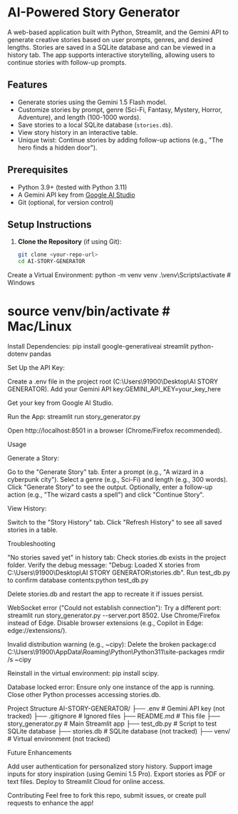 # AI-Powered Story Generator

A web-based application built with Python, Streamlit, and the Gemini API to generate creative stories based on user prompts, genres, and desired lengths. Stories are saved in a SQLite database and can be viewed in a history tab. The app supports interactive storytelling, allowing users to continue stories with follow-up prompts.

## Features
- Generate stories using the Gemini 1.5 Flash model.
- Customize stories by prompt, genre (Sci-Fi, Fantasy, Mystery, Horror, Adventure), and length (100-1000 words).
- Save stories to a local SQLite database (`stories.db`).
- View story history in an interactive table.
- Unique twist: Continue stories by adding follow-up actions (e.g., "The hero finds a hidden door").

## Prerequisites
- Python 3.9+ (tested with Python 3.11)
- A Gemini API key from [Google AI Studio](https://aistudio.google.com/)
- Git (optional, for version control)

## Setup Instructions
1. **Clone the Repository** (if using Git):
   ```bash
   git clone <your-repo-url>
   cd AI-STORY-GENERATOR


Create a Virtual Environment:
python -m venv venv
.\venv\Scripts\activate  # Windows
# source venv/bin/activate  # Mac/Linux


Install Dependencies:
pip install google-generativeai streamlit python-dotenv pandas


Set Up the API Key:

Create a .env file in the project root (C:\Users\91900\Desktop\AI STORY GENERATOR).
Add your Gemini API key:GEMINI_API_KEY=your_key_here


Get your key from Google AI Studio.


Run the App:
streamlit run story_generator.py


Open http://localhost:8501 in a browser (Chrome/Firefox recommended).



Usage

Generate a Story:

Go to the "Generate Story" tab.
Enter a prompt (e.g., "A wizard in a cyberpunk city").
Select a genre (e.g., Sci-Fi) and length (e.g., 300 words).
Click "Generate Story" to see the output.
Optionally, enter a follow-up action (e.g., "The wizard casts a spell") and click "Continue Story".


View History:

Switch to the "Story History" tab.
Click "Refresh History" to see all saved stories in a table.



Troubleshooting

"No stories saved yet" in history tab:
Check stories.db exists in the project folder.
Verify the debug message: "Debug: Loaded X stories from C:\Users\91900\Desktop\AI STORY GENERATOR\stories.db".
Run test_db.py to confirm database contents:python test_db.py


Delete stories.db and restart the app to recreate it if issues persist.


WebSocket error ("Could not establish connection"):
Try a different port: streamlit run story_generator.py --server.port 8502.
Use Chrome/Firefox instead of Edge.
Disable browser extensions (e.g., Copilot in Edge: edge://extensions/).


Invalid distribution warning (e.g., ~cipy):
Delete the broken package:cd C:\Users\91900\AppData\Roaming\Python\Python311\site-packages
rmdir /s ~cipy


Reinstall in the virtual environment: pip install scipy.


Database locked error:
Ensure only one instance of the app is running.
Close other Python processes accessing stories.db.



Project Structure
AI-STORY-GENERATOR/
├── .env              # Gemini API key (not tracked)
├── .gitignore        # Ignored files
├── README.md         # This file
├── story_generator.py # Main Streamlit app
├── test_db.py        # Script to test SQLite database
├── stories.db        # SQLite database (not tracked)
├── venv/             # Virtual environment (not tracked)

Future Enhancements

Add user authentication for personalized story history.
Support image inputs for story inspiration (using Gemini 1.5 Pro).
Export stories as PDF or text files.
Deploy to Streamlit Cloud for online access.

Contributing
Feel free to fork this repo, submit issues, or create pull requests to enhance the app!
